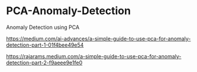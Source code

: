 # PCA-Anomaly-Detection
Anomaly Detection using PCA

https://medium.com/ai-advances/a-simple-guide-to-use-pca-for-anomaly-detection-part-1-01f4bee49e54

https://rajarams.medium.com/a-simple-guide-to-use-pca-for-anomaly-detection-part-2-f9aeee9e1fe0
